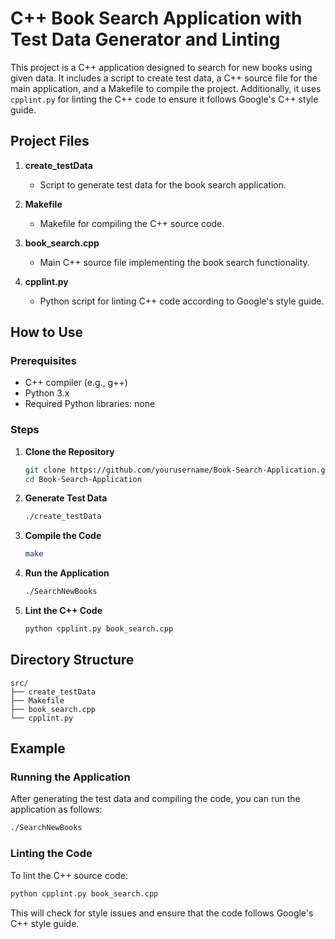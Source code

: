 # C++ Book Search Application with Test Data Generator and Linting

This project is a C++ application designed to search for new books using given data. It includes a script to create test data, a C++ source file for the main application, and a Makefile to compile the project. Additionally, it uses `cpplint.py` for linting the C++ code to ensure it follows Google's C++ style guide.

## Project Files

1. **create_testData**
   - Script to generate test data for the book search application.

2. **Makefile**
   - Makefile for compiling the C++ source code.

3. **book_search.cpp**
   - Main C++ source file implementing the book search functionality.

4. **cpplint.py**
   - Python script for linting C++ code according to Google's style guide.

## How to Use

### Prerequisites

- C++ compiler (e.g., g++)
- Python 3.x
- Required Python libraries: none

### Steps

1. **Clone the Repository**

   ```sh
   git clone https://github.com/yourusername/Book-Search-Application.git
   cd Book-Search-Application
   ```

2. **Generate Test Data**

   ```sh
   ./create_testData
   ```

3. **Compile the Code**

   ```sh
   make
   ```

4. **Run the Application**

   ```sh
   ./SearchNewBooks
   ```

5. **Lint the C++ Code**

   ```sh
   python cpplint.py book_search.cpp
   ```

## Directory Structure

```
src/
├── create_testData
├── Makefile
├── book_search.cpp
└── cpplint.py
```

## Example

### Running the Application

After generating the test data and compiling the code, you can run the application as follows:

```sh
./SearchNewBooks
```

### Linting the Code

To lint the C++ source code:

```sh
python cpplint.py book_search.cpp
```

This will check for style issues and ensure that the code follows Google's C++ style guide.